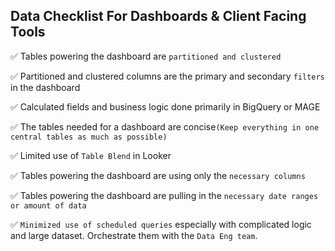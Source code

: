 ## Data Checklist For Dashboards & Client Facing Tools

✅ Tables powering the dashboard are `partitioned and clustered`

✅ Partitioned and clustered columns are the primary and secondary `filters` in the dashboard

✅ Calculated fields and business logic done primarily in BigQuery or MAGE

✅ The tables needed for a dashboard are concise`(Keep everything in one central tables as much as possible)`

✅ Limited use of `Table Blend` in Looker


✅ Tables powering the dashboard are using only the `necessary columns`

✅ Tables powering the dashboard are pulling in the `necessary date ranges or amount of data`

✅ `Minimized use of scheduled queries` especially with complicated logic and large dataset. Orchestrate them with the `Data Eng team`.





